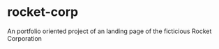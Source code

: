 # rocket-corp
An portfolio oriented project of an landing page of the ficticious Rocket Corporation
